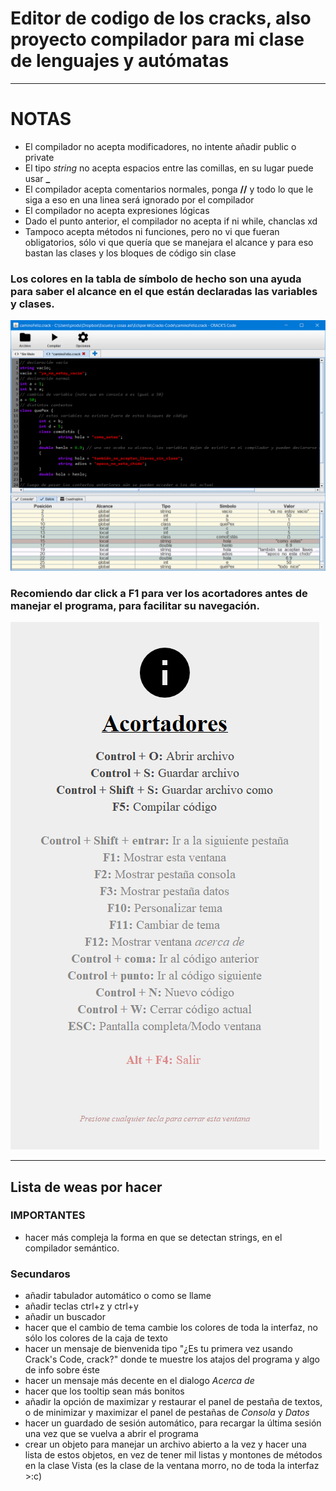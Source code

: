 # Editor de codigo de los cracks, also proyecto compilador para mi clase de lenguajes y autómatas
--------------------------------
# NOTAS
- El compilador no acepta modificadores, no intente añadir public o private
- El tipo <i>string</i> no acepta espacios entre las comillas, en su lugar puede usar <b>_</b>
- El compilador acepta comentarios normales, ponga <b>//</b> y todo lo que le siga a eso en una linea será ignorado por el compilador
- El compilador no acepta expresiones lógicas
- Dado el punto anterior, el compilador no acepta if ni while, chanclas xd
- Tampoco acepta métodos ni funciones, pero no vi que fueran obligatorios, sólo vi que quería que se manejara el alcance y para eso bastan las clases y los bloques de código sin clase

### Los colores en la tabla de símbolo de hecho son una ayuda para saber el alcance en el que están declaradas las variables y clases.
![Imagen del camino feliz](/img/primerCaminoFeliz.png)

### Recomiendo dar click a F1 para ver los acortadores antes de manejar el programa, para facilitar su navegación.
![Imagen los acortadores](/img/nuevaVentanaAyuda.png)


-----------------------------------
## Lista de weas por hacer
### IMPORTANTES
- hacer más compleja la forma en que se detectan strings, en el compilador semántico.
### Secundaros
- añadir tabulador automático o como se llame
- añadir teclas ctrl+z y ctrl+y
- añadir un buscador
- hacer que el cambio de tema cambie los colores de toda la interfaz, no sólo los colores de la caja de texto
- hacer un mensaje de bienvenida tipo "¿Es tu primera vez usando Crack's Code, crack?" donde te muestre los atajos del programa y algo de info sobre éste
- hacer un mensaje más decente en el dialogo <i>Acerca de</i>
- hacer que los tooltip	sean más bonitos
- añadir la opción de maximizar y restaurar el panel de pestaña de textos, o de minimizar y maximizar el panel de pestañas de <i>Consola</i> y <i>Datos</i>
- hacer un guardado de sesión automático, para recargar la última sesión una vez que se vuelva a abrir el programa
- crear un objeto para manejar un archivo abierto a la vez y hacer una lista de estos objetos, en vez de tener mil listas y montones de métodos en la clase Vista (es la clase de la ventana morro, no de toda la interfaz >:c)